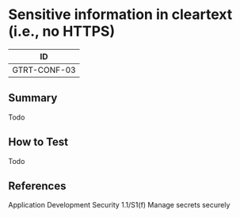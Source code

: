 # Sensitive information in cleartext (i.e., no HTTPS)

|ID          |
|------------|
|GTRT-CONF-03|

## Summary

Todo

## How to Test

Todo

## References

Application Development Security 1.1/S1(f) Manage secrets securely